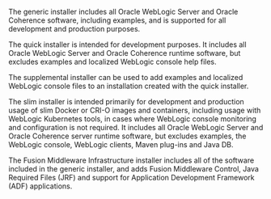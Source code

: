 The generic installer includes all Oracle WebLogic Server and Oracle Coherence software, including examples, and is supported for all development and production purposes.

The quick installer is intended for development purposes. It includes all Oracle WebLogic Server and Oracle Coherence runtime software, but excludes examples and localized WebLogic console help files.

The supplemental installer can be used to add examples and localized WebLogic console files to an installation created with the quick installer.

The slim installer is intended primarily for development and production usage of slim Docker or CRI-O images and containers, including usage with WebLogic Kubernetes tools, in cases where WebLogic console monitoring and configuration is not required. It includes all Oracle WebLogic Server and Oracle Coherence server runtime software, but excludes examples, the WebLogic console, WebLogic clients, Maven plug-ins and Java DB.

The Fusion Middleware Infrastructure installer includes all of the software included in the generic installer, and adds Fusion Middleware Control, Java Required Files (JRF) and support for Application Development Framework (ADF) applications.